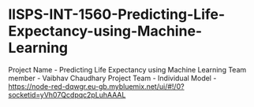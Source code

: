 # llSPS-INT-1560-Predicting-Life-Expectancy-using-Machine-Learning

Project Name - Predicting Life Expectancy using Machine Learning
Team member - Vaibhav Chaudhary
Project Team - Individual
Model - https://node-red-dqwgr.eu-gb.mybluemix.net/ui/#!/0?socketid=yVh07Qcdpqc2pLuhAAAL
